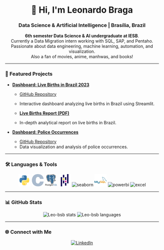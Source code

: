 <h1 align="center">👋 Hi, I'm Leonardo Braga</h1>
<h3 align="center">Data Science & Artificial Intelligence | Brasília, Brazil</h3>

<p align="center">
  <b>6th semester Data Science & AI undergraduate at IESB</b>.<br>
  Currently a Data Migration intern working with SQL, SAP, and Pentaho.<br>
  Passionate about data engineering, machine learning, automation, and visualization.<br>
  Also a fan of movies, anime, manhwas, and books!
</p>

---

### 🚀 Featured Projects

- **[Dashboard: Live Births in Brazil 2023](https://dashboard-nascidos-vivos-2023.streamlit.app)**
  - [GitHub Repository](https://github.com/Leo-bsb/Dashboard_Nascidos_Vivos_2023)
  - Interactive dashboard analyzing live births in Brazil using Streamlit.
 
  - **[Live Births Report (PDF)](https://github.com/Leo-bsb/Relatorio_Nascidos_Vivos/blob/main/novo_relat%C3%B3rio_nascidos_vivos.pdf)**
  - In-depth analytical report on live births in Brazil.

- **[Dashboard: Police Occurrences](https://dashboard-ocorrencias.streamlit.app)**
  - [GitHub Repository](https://github.com/Leo-bsb/Scripts_Python)
  - Data visualization and analysis of police occurrences.

---

### 🛠️ Languages & Tools

<p align="center">
  <img src="https://raw.githubusercontent.com/devicons/devicon/master/icons/python/python-original.svg" alt="python" width="40" height="40"/>
  <img src="https://raw.githubusercontent.com/devicons/devicon/master/icons/c/c-original.svg" alt="c" width="40" height="40"/>
  <img src="https://raw.githubusercontent.com/devicons/devicon/master/icons/postgresql/postgresql-original-wordmark.svg" alt="postgresql" width="40" height="40"/>
  <img src="https://raw.githubusercontent.com/devicons/devicon/2ae2a900d2f041da66e950e4d48052658d850630/icons/pandas/pandas-original.svg" alt="pandas" width="40" height="40"/>
  <img src="https://seaborn.pydata.org/_images/logo-mark-lightbg.svg" alt="seaborn" width="40" height="40"/>
  <img src="https://raw.githubusercontent.com/devicons/devicon/master/icons/mysql/mysql-original-wordmark.svg" alt="mysql" width="40" height="40"/>
  <img src="https://cdn.jsdelivr.net/gh/devicons/devicon/icons/powerbi/powerbi-original.svg" alt="powerbi" width="40" height="40"/>
  <img src="https://cdn.jsdelivr.net/gh/devicons/devicon/icons/excel/excel-original.svg" alt="excel" width="40" height="40"/>
</p>

---

### 📊 GitHub Stats

<p align="center">
  <img src="https://github-readme-stats.vercel.app/api?username=Leo-bsb&show_icons=true&theme=radical" alt="Leo-bsb stats"/>
  <img src="https://github-readme-stats.vercel.app/api/top-langs/?username=Leo-bsb&layout=compact&theme=radical" alt="Leo-bsb languages"/>
</p>

---

### 🌐 Connect with Me

<p align="center">
  <a href="https://www.linkedin.com/in/leonardo-borges1" target="_blank">
    <img src="https://img.shields.io/badge/LinkedIn-0077B5?style=for-the-badge&logo=linkedin&logoColor=white" alt="LinkedIn"/>
  </a>
</p>
